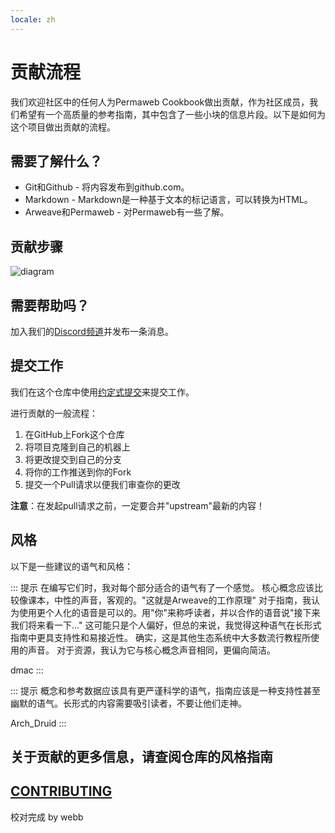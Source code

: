 ```yaml
---
locale: zh
---
```

# 贡献流程

我们欢迎社区中的任何人为Permaweb Cookbook做出贡献，作为社区成员，我们希望有一个高质量的参考指南，其中包含了一些小块的信息片段。以下是如何为这个项目做出贡献的流程。

## 需要了解什么？

* Git和Github - 将内容发布到github.com。
* Markdown - Markdown是一种基于文本的标记语言，可以转换为HTML。
* Arweave和Permaweb - 对Permaweb有一些了解。

## 贡献步骤


![diagram](https://www.websequencediagrams.com/cgi-bin/cdraw?lz=dGl0bGUgQ29udHJpYnV0aW5nIHRvIFBlcm1hd2ViIENvb2tib29rCgoAGglvciAtPiBSZXBvIDogQ2hlY2sgT3V0IG9mIEZvcmsAFAVzaXRvcnkKbm90ZSBvdmVyAFYKb3IgOiBDcmVhdGUgTWFya2Rvd24gRG9jdW1lbnQAFxpvbW1pdCBDaGFuZ2VzAHQXUHVzaCBCcmFuY2gAYRljAHQGUHVsbCBSZXF1ZXMAWxphc3NpZ24gcmV2aWV3ZXIocykKUgAFBwCBdgsADQYAOhgAKAk6IEFwcHJvdmUgUFIAgjQXbWVyZ2UgdG8gbWFpbg&s=mscgen)

## 需要帮助吗？

加入我们的[Discord频道](https://discord.gg/haCAX3shxF)并发布一条消息。

## 提交工作

我们在这个仓库中使用[约定式提交](https://www.conventionalcommits.org/en/v1.0.0/)来提交工作。

进行贡献的一般流程：

1. 在GitHub上Fork这个仓库
2. 将项目克隆到自己的机器上
3. 将更改提交到自己的分支
4. 将你的工作推送到你的Fork
5. 提交一个Pull请求以便我们审查你的更改

**注意**：在发起pull请求之前，一定要合并"upstream"最新的内容！

## 风格

以下是一些建议的语气和风格：

::: 提示
在编写它们时，我对每个部分适合的语气有了一个感觉。
核心概念应该比较像课本，中性的声音，客观的。"这就是Arweave的工作原理"
对于指南，我认为使用更个人化的语音是可以的。用"你"来称呼读者，并以合作的语音说"接下来我们将来看一下..."
这可能只是个人偏好，但总的来说，我觉得这种语气在长形式指南中更具支持性和易接近性。
确实，这是其他生态系统中大多数流行教程所使用的声音。
对于资源，我认为它与核心概念声音相同，更偏向简洁。

dmac
:::


::: 提示
概念和参考数据应该具有更严谨科学的语气，指南应该是一种支持性甚至幽默的语气。长形式的内容需要吸引读者，不要让他们走神。

Arch_Druid
:::

## 关于贡献的更多信息，请查阅仓库的风格指南

[CONTRIBUTING](https://github.com/twilson63/permaweb-cookbook/blob/main/CONTRIBUTING.md)
---
校对完成 by webb
